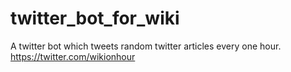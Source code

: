 # twitter_bot_for_wiki
A twitter bot which tweets random twitter articles every one hour. https://twitter.com/wikionhour
